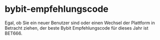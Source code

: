 # bybit-empfehlungscode
Egal, ob Sie ein neuer Benutzer sind oder einen Wechsel der Plattform in Betracht ziehen, der beste Bybit Empfehlungscode für dieses Jahr ist BET666. 
